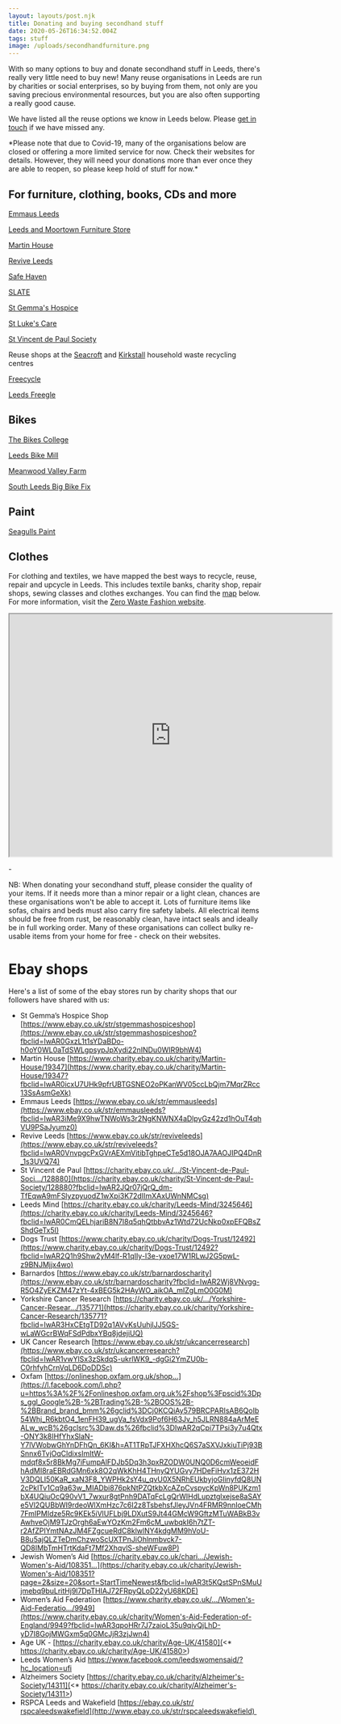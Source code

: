 ```yaml
---
layout: layouts/post.njk
title: Donating and buying secondhand stuff
date: 2020-05-26T16:34:52.004Z
tags: stuff
image: /uploads/secondhandfurniture.png
---
```

With so many options to buy and donate secondhand stuff in Leeds, there's really very little need to buy new! Many reuse organisations in Leeds are run by charities or social enterprises, so by buying from them, not only are you saving precious environmental resources, but you are also often supporting a really good cause.

We have listed all the reuse options we know in Leeds below. Please [get in touch](mailto:info@zerowasteleeds.org.uk) if we have missed any. 

\*Please note that due to Covid-19, many of the organisations below are closed or offering a more limited service for now. Check their websites for details. However, they will need your donations more than ever once they are able to reopen, so please keep hold of stuff for now.\*

## For furniture, clothing, books, CDs and more

[Emmaus Leeds](https://emmaus.org.uk/leeds/)

[Leeds and Moortown Furniture Store](http://www.leedsandmoortown.org.uk/)

[Martin House](https://www.martinhouse.org.uk/Contact-Us/Visit-our-shops-and-furniture-warehouse)

[Revive Leeds](http://www.reviveleeds.co.uk/)

[Safe Haven](https://www.safehavenleeds.com/)

[SLATE](https://www.slateleeds.org.uk/used-furniture-shops-leeds)

[St Gemma's Hospice](https://www.st-gemma.co.uk/donate-unwanted-goods)

[St Luke's Care](https://stlukescares.org.uk/)

[St Vincent de Paul Society](https://www.svp.org.uk/donate-items-and-furniture)

[](https://www.svp.org.uk/donate-items-and-furniture)Reuse shops at the [Seacroft](https://www.leeds.gov.uk/residents/bins-and-recycling/recycling-sites/east-leeds-household-waste-sorting-site) and [Kirkstall](https://www.leeds.gov.uk/residents/bins-and-recycling/recycling-sites/kirkstall-road-household-waste-sorting-site) household waste recycling centres

[Freecycle](https://groups.freecycle.org/group/LeedsUK/posts/all)

[Leeds Freegle](https://www.ilovefreegle.org/explore/leedsfreegle)

## [](https://www.ilovefreegle.org/explore/leedsfreegle)Bikes

[The Bikes College](https://thebikescollege.org/)

[Leeds Bike Mill](https://leedsbikemill.org/)

[Meanwood Valley Farm](https://www.mvuf.org.uk/education/bikes/)

[South Leeds Big Bike Fix](https://southleedslife.com/south-leeds-big-bike-fix/)

## [](https://leedsbikemill.org/)Paint

[Seagulls Paint](https://seagullsreuse.org.uk/paint/)

## [](https://seagullsreuse.org.uk/paint/)Clothes

For clothing and textiles, we have mapped the best ways to recycle, reuse, repair and upcycle in Leeds. This includes textile banks, charity shop, repair shops, sewing classes and clothes exchanges. You can find the [map](https://www.google.com/maps/d/u/1/viewer?hl=en&mid=18ktKdUeew3oQpjOnezeTyLtt9pk1KK7w&ll=53.83676365656107%2C-1.5013154999999268&z=11) below. For more information, visit the [Zero Waste Fashion website](zerowastefashion.fashion.blog).

<iframe src="https://www.google.com/maps/d/embed?mid=18ktKdUeew3oQpjOnezeTyLtt9pk1KK7w&hl=en" width="640" height="480"></iframe>

\-

NB: When donating your secondhand stuff, please consider the quality of your items. If it needs more than a minor repair or a light clean, chances are these organisations won't be able to accept it. Lots of furniture items like sofas, chairs and beds must also carry fire safety labels. All electrical items should be free from rust, be reasonably clean, have intact seals and ideally be in full working order. Many of these organisations can collect bulky re-usable items from your home for free - check on their websites.

# Ebay shops

Here's a list of some of the ebay stores run by charity shops that our followers have shared with us: 

* St Gemma’s Hospice Shop [https://www.ebay.co.uk/str/stgemmashospiceshop](https://www.ebay.co.uk/str/stgemmashospiceshop?fbclid=IwAR0GxzL1t1sYDaBDo-h0oY0WL0aTdSWLgpsypJpXydi22nINDu0WIR9bhW4)
* Martin House [https://www.charity.ebay.co.uk/charity/Martin-House/19347](https://www.charity.ebay.co.uk/charity/Martin-House/19347?fbclid=IwAR0icxU7UHk9pfrUBTGSNEO2oPKanWV05ccLbQjm7MqrZRcc13SsAsmGeXk)
* Emmaus Leeds [https://www.ebay.co.uk/str/emmausleeds](https://www.ebay.co.uk/str/emmausleeds?fbclid=IwAR3iMe9X9hwTNWoWs3r2NgKNWNX4aDlpyGz42zd1hOuT4qhVU9PSaJyumz0)
* Revive Leeds [https://www.ebay.co.uk/str/reviveleeds](https://www.ebay.co.uk/str/reviveleeds?fbclid=IwAR0VnvpgcPxGVrAEXmVitibTghpeCTe5d18OJA7AAOJIPQ4DnR_1s3UVQ74)
* St Vincent de Paul [https://charity.ebay.co.uk/…/St-Vincent-de-Paul-Soci…/128880](https://charity.ebay.co.uk/charity/St-Vincent-de-Paul-Society/128880?fbclid=IwAR2JQr07jQrQ_dm-TfEqwA9mFSlyzpyuodZ1wXpi3K72dIImXAxUWnNMCsg)
* Leeds Mind [https://charity.ebay.co.uk/charity/Leeds-Mind/3245646](https://charity.ebay.co.uk/charity/Leeds-Mind/3245646?fbclid=IwAR0CmQELhjariB8N7I8q5qhQtbbvAz1Wtd72UcNkp0xpEFQBsZShdGeTx5I)
* Dogs Trust [https://www.charity.ebay.co.uk/charity/Dogs-Trust/12492](https://www.charity.ebay.co.uk/charity/Dogs-Trust/12492?fbclid=IwAR2Q1h9Shw2yM4lf-R1qIIy-I3e-yxoe17W1RLwJ2G5pwL-z9BNJMjjx4wo)
* Barnardos [https://www.ebay.co.uk/str/barnardoscharity](https://www.ebay.co.uk/str/barnardoscharity?fbclid=IwAR2Wj8VNvgg-R5O4ZyEKZM47zYt-4xBEG5k2HAyWO_aikOA_mIZgLmO0G0M)
* Yorkshire Cancer Research [https://charity.ebay.co.uk/…/Yorkshire-Cancer-Resear…/135771](https://charity.ebay.co.uk/charity/Yorkshire-Cancer-Research/135771?fbclid=IwAR3HxCEtgTD92q1AVvKsUuhjlJJ5GS-wLaWGcrBWqFSdPdbxYBq8jdejiUQ)
* UK Cancer Research [https://www.ebay.co.uk/str/ukcancerresearch](https://www.ebay.co.uk/str/ukcancerresearch?fbclid=IwAR1vwYlSx3zSkdqS-ukrlWK9_-dgGi2YmZU0b-C0rhfyhCrnVqLD6DoDDSc)
* Oxfam [https://onlineshop.oxfam.org.uk/shop…](https://l.facebook.com/l.php?u=https%3A%2F%2Fonlineshop.oxfam.org.uk%2Fshop%3Fpscid%3Dps_ggl_Google%2B-%2BTrading%2B-%2BOOS%2B-%2BBrand_brand_bmm%26gclid%3DCj0KCQiAy579BRCPARIsAB6QoIb54Whj_R6kbtO4_1enFH39_ugVa_fsVdx9Pof6H63Jv_h5JLRN884aArMeEALw_wcB%26gclsrc%3Daw.ds%26fbclid%3DIwAR2qCpi7TPsi3y7u4Qtx-ONY3k8IHfYhxSlaN-Y7lVWobwGhYnDFhQn_6KI&h=AT1TRpTJFXHXhcQ6S7aSXVJxkiuTiPj93BSnnx6TvjOqCldixsImItW-mdqf8x5r8BkMg7iFumpAlFDJb5Dq3h3pxRZODW0UNQ0D6cmWeoeidFhAdMI8raEBRdGMn6xk8O2qWkKhH4THnyQYUGvy7HDeFiHvx1zE372HV3DQLI50KaR_xaN3F8_YWPHk2sY4u_qvU0X5NRhEUkbyjoGIinyfdQ8UN2cPklTv1Cq9a63w_MIADbi876pkNtPZQtkbXcAZpCvspycKpWn8PUKzm1bX4UQiuOcQ90vV1_7wxur8gtPnh9DATqFcLgQrWIHdLupztglxejse8aSAYe5Vl2QUBbWI9rdeoWlXmHzc7c6I2z8TsbehsfJleyJVn4FRMR9nnIoeCMh7FmIPMIdze5Rc9KEk5iVlUFLbj9LDXutS9Jt44GMcW9GftzMTuWABkB3vAwhveOjM9TJzOrgh6aEwYOzKm2Fm6cM_uwbqkI6h7tZT-r2AfZPIYmtNAzJM4FZgcueRdC8klwlNY4kdgMM9hVoU-B8u5ajQLZTeDmChzwoScUXTPnJiOhlnmbvck7-QD8IMbTmHTrtKdaFt7Mf2XhqvlS-sheWFuw8P)
* Jewish Women’s Aid [https://charity.ebay.co.uk/chari…/Jewish-Women's-Aid/108351…](https://charity.ebay.co.uk/charity/Jewish-Women's-Aid/108351?page=2&size=20&sort=StartTimeNewest&fbclid=IwAR3t5KQstSPnSMuUjmebq9buLritHj9l7DpTHIAJ72FRpyQLoD22yU68KDE)
* Women’s Aid Federation [https://www.charity.ebay.co.uk/…/Women's-Aid-Federatio…/9949](https://www.charity.ebay.co.uk/charity/Women's-Aid-Federation-of-England/9949?fbclid=IwAR3qpoHRr7J7zaioL35u9qivQjLhD-yD7I8GojMWGxm5q0GMcJjR3zjJwn4)
* Age UK - [https://charity.ebay.co.uk/charity/Age-UK/41580](<* https://charity.ebay.co.uk/charity/Age-UK/41580>)
* Leeds Women’s Aid <https://www.facebook.com/leedswomensaid/?hc_location=ufi>
* Alzheimers Society [https://charity.ebay.co.uk/charity/Alzheimer's-Society/14311](<* https://charity.ebay.co.uk/charity/Alzheimer's-Society/14311>)
* RSPCA Leeds and Wakefield [](<* https://charity.ebay.co.uk/charity/Alzheimer's-Society/14311>)[https://ebay.co.uk/str/​rspcaleedswakefield](http://www.ebay.co.uk/str/rspcaleedswakefield) 







[](<* https://charity.ebay.co.uk/charity/Alzheimer's-Society/14311>)

[](<* https://www.ebay.co.uk/str/stgemmashospiceshop>)